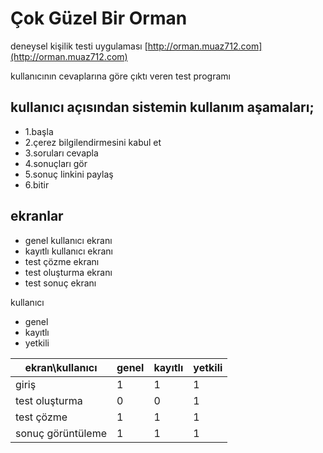 # Çok Güzel Bir Orman
deneysel kişilik testi uygulaması
[http://orman.muaz712.com](http://orman.muaz712.com)

kullanıcının cevaplarına göre çıktı veren test programı

## kullanıcı açısından sistemin kullanım aşamaları;
- 1.başla
- 2.çerez bilgilendirmesini kabul et
- 3.soruları cevapla
- 4.sonuçları gör
- 5.sonuç linkini paylaş
- 6.bitir

## ekranlar
- genel kullanıcı ekranı 
- kayıtlı kullanıcı ekranı
- test çözme ekranı
- test oluşturma ekranı
- test sonuç ekranı

kullanıcı
- genel
- kayıtlı
- yetkili

|ekran\kullanıcı|genel|kayıtlı|yetkili|
|---|---|---|---|
|giriş|1|1|1|
|test oluşturma|0|0|1|
|test çözme|1|1|1|
|sonuç görüntüleme|1|1|1|